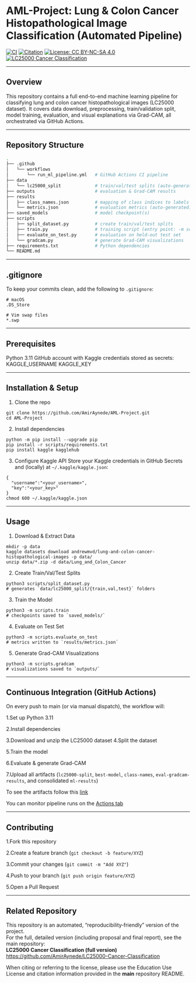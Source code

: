 # AML-Project: Lung & Colon Cancer Histopathological Image Classification (Automated Pipeline)

[![CI](https://github.com/AmirAynede/AML-Project/actions/workflows/run_ml_pipeline.yml/badge.svg)]()
[![Citation](https://img.shields.io/badge/Citation-CFF-lightgrey?style=flat-square&logo=academia&logoColor=black)](https://github.com/AmirAynede/LC25000-Cancer-Classification/blob/main/CITATION.cff)
[![License: CC BY-NC-SA 4.0](https://img.shields.io/badge/License-CC--BY--NC--SA--4.0-orange?style=flat-square&logo=creativecommons&logoColor=white)](https://github.com/AmirAynede/LC25000-Cancer-Classification/blob/main/LICENSE.md)
[![LC25000 Cancer Classification](https://img.shields.io/badge/LC25000%20Cancer%20Classification-Main%20Repository-blue?style=flat-square&logo=github&logoColor=white)](https://github.com/AmirAynede/LC25000-Cancer-Classification/edit/main/README.md)




---
## Overview

This repository contains a full end-to-end machine learning pipeline for classifying lung and colon cancer histopathological images (LC25000 dataset). It covers data download, preprocessing, train/validation split, model training, evaluation, and visual explanations via Grad-CAM, all orchestrated via GitHub Actions.

---

## Repository Structure
```bash
.
├── .github
│   └── workflows
│       └── run_ml_pipeline.yml   # GitHub Actions CI pipeline
├── data
│   └── lc25000_split             # train/val/test splits (auto-generated)
├── outputs                       # evaluation & Grad-CAM results
├── results
│   ├── class_names.json          # mapping of class indices to labels
│   └── metrics.json              # evaluation metrics (auto-generated)
├── saved_models                  # model checkpoint(s)
├── scripts
│   ├── split_dataset.py          # create train/val/test splits
│   ├── train.py                  # training script (entry point: -m scripts.train)
│   ├── evaluate_on_test.py       # evaluation on held-out test set
│   └── gradcam.py                # generate Grad-CAM visualizations
├── requirements.txt              # Python dependencies
└── README.md                     
```
---

## .gitignore

To keep your commits clean, add the following to `.gitignore`:

```gitignore
# macOS
.DS_Store

# Vim swap files
*.swp
```
---

## Prerequisites

Python 3.11
GitHub account with Kaggle credentials stored as secrets:
KAGGLE_USERNAME
KAGGLE_KEY

---

## Installation & Setup

1. Clone the repo
```
git clone https://github.com/AmirAynede/AML-Project.git
cd AML-Project
```
2. Install dependencies
```
python -m pip install --upgrade pip
pip install -r scripts/requirements.txt
pip install kaggle kagglehub

```
3. Configure Kaggle API
Store your Kaggle credentials in GitHub Secrets and (locally) at `~/.kaggle/kaggle.json`:

```
{
  "username":"<your_username>",
  "key":"<your_key>"
}
chmod 600 ~/.kaggle/kaggle.json

```
---

## Usage

1. Download & Extract Data
```
mkdir -p data
kaggle datasets download andrewmvd/lung-and-colon-cancer-histopathological-images -p data/
unzip data/*.zip -d data/Lung_and_Colon_Cancer

```
2. Create Train/Val/Test Splits
```
python3 scripts/split_dataset.py
# generates `data/lc25000_split/{train,val,test}` folders
```
3. Train the Model
```
python3 -m scripts.train
# checkpoints saved to `saved_models/`
```
4. Evaluate on Test Set
```
python3 -m scripts.evaluate_on_test
# metrics written to `results/metrics.json`

```
5. Generate Grad-CAM Visualizations
```
python3 -m scripts.gradcam
# visualizations saved to `outputs/`
```
---

## Continuous Integration (GitHub Actions)
On every push to main (or via manual dispatch), the workflow will:

1.Set up Python 3.11

2.Install dependencies

3.Download and unzip the LC25000 dataset
4.Split the dataset

5.Train the model

6.Evaluate & generate Grad-CAM

7.Upload all artifacts (`lc25000-split`, `best-model`, `class-names`, `eval-gradcam-results`, and consolidated `ml-results`)

To see the artifacts follow this [link](https://github.com/AmirAynede/AML-Project/actions/runs/16198342699)

You can monitor pipeline runs on the [Actions tab](https://github.com/AmirAynede/AML-Project/actions)

---

## Contributing
1.Fork this repository

2.Create a feature branch (`git checkout -b feature/XYZ`)

3.Commit your changes (`git commit -m "Add XYZ"`)

4.Push to your branch (`git push origin feature/XYZ`)

5.Open a Pull Request

---

## Related Repository

This repository is an automated, “reproducibility‐friendly” version of the project.  
For the full, detailed version (including proposal and final report), see the main repository:  
**LC25000 Cancer Classification (full version)**  
https://github.com/AmirAynede/LC25000-Cancer-Classification

When citing or referring to the license, please use the Education Use License and citation information provided in the **main** repository README.




